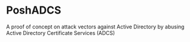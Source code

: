 # PoshADCS
A proof of concept on attack vectors against Active Directory by abusing Active Directory Certificate Services (ADCS)
